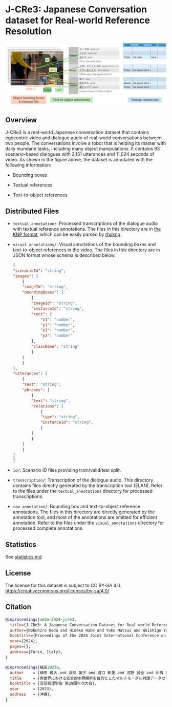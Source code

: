 # J-CRe3: Japanese Conversation dataset for Real-world Reference Resolution

<!-- [[Paper]](TBW) -->

![Dataset Overview](https://raw.githubusercontent.com/riken-grp/J-CRe3/main/docs/overview.png)

## Overview

J-CRe3 is a real-world Japanese conversation dataset that contains egocentric video and dialogue audio of real-world conversations between two people.
The conversations involve a robot that is helping its master with daily mundane tasks, including many object manipulations.
It contains 93 scenario-based dialogues with 2,131 utterances and 11,024 seconds of video.
As shown in the figure above, the dataset is annotated with the following information:

- Bounding boxes

- Textual references

- Text-to-object references

## Distributed Files

- `textual_annotation/`: Processed transcriptions of the dialogue audio with textual reference annotations. The files in this directory are in [the KNP format](https://rhoknp.readthedocs.io/en/latest/format/index.html#knp), which can be easily parsed by [rhoknp](https://github.com/ku-nlp/rhoknp).

- `visual_annotations/`: Visual annotations of the bounding boxes and text-to-object references in the video. The files in this directory are in JSON format whose schema is described below.

    ```json
    {
    "scenarioId": "string",
    "images": [
        {
        "imageId": "string",
        "boundingBoxes": [
            {
            "imageId": "string",
            "instanceId": "string",
            "rect": {
                "x1": "number",
                "y1": "number",
                "x2": "number",
                "y2": "number"
            },
            "className": "string"
            }
        ]
        }
    ],
    "utterances": [
        {
        "text": "string",
        "phrases": [
            {
            "text": "string",
            "relations": [
                {
                "type": "string",
                "instanceId": "string",
                }
            ]
            }
        ]
        }
    ]
    }
    ```

- `id/`: Scenario ID files providing train/valid/test split.

- `transcription/`: Transcription of the dialogue audio. This directory contains files directly generated by the transcription tool (ELAN). Refer to the files under the `textual_annotations` directory for processed transcriptions.

- `raw_annotation/`: Bounding box and text-to-object reference annotations. The files in this directory are directly generated by the annotation tool, and most of the annotations are omitted for efficient annotation. Refer to the files under the `visual_annotations` directory for processed complete annotations.

## Statistics

See [statistics.md](./docs/statistics.md).

## License

The license for this dataset is subject to CC BY-SA 4.0.
<https://creativecommons.org/licenses/by-sa/4.0/>

## Citation

```bibtex
@inproceedings{ueda-2024-jcre3,
  title={J-CRe3: A Japanese Conversation Dataset for Real-world Reference Resolution},
  author={Nobuhiro Ueda and Hideko Habe and Yoko Matsui and Akishige Yuguchi and Seiya Kawano and Yasutomo Kawanishi and Sadao Kurohashi and Koichiro Yoshino},
  booktitle={Proceedings of the 2024 Joint International Conference on Computational Linguistics, Language Resources and Evaluation (LREC-COLING 2024)},
  year={2024},
  pages={},
  address={Turin, Italy},
}
```

```bibtex
@inproceedings{植田2023a,
  author    = {植田 暢大 and 波部 英子 and 湯口 彰重 and 河野 誠也 and 川西 康友 and 黒橋 禎夫 and 吉野 幸一郎},
  title     = {実世界における総合的参照解析を目的としたマルチモーダル対話データセットの構築},
  booktitle = {言語処理学会 第29回年次大会},
  year      = {2023},
  address   = {沖縄},
}
```
